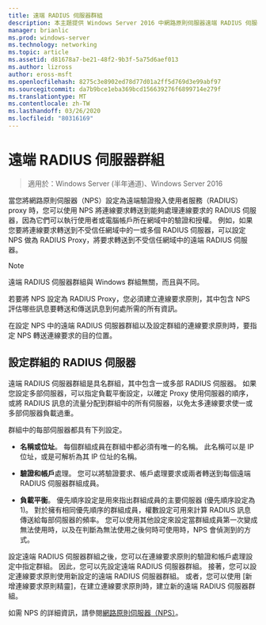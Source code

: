 ```yaml
---
title: 遠端 RADIUS 伺服器群組
description: 本主題提供 Windows Server 2016 中網路原則伺服器遠端 RADIUS 伺服器群組的總覽。
manager: brianlic
ms.prod: windows-server
ms.technology: networking
ms.topic: article
ms.assetid: d81678a7-be21-48f2-9b3f-5a75d6aef013
ms.author: lizross
author: eross-msft
ms.openlocfilehash: 8275c3e8902ed78d77d01a2ff5d769d3e99abf97
ms.sourcegitcommit: da7b9bce1eba369bcd156639276f6899714e279f
ms.translationtype: MT
ms.contentlocale: zh-TW
ms.lasthandoff: 03/26/2020
ms.locfileid: "80316169"
---
```

# <a name="remote-radius-server-groups"></a>遠端 RADIUS 伺服器群組

>適用於：Windows Server (半年通道)、Windows Server 2016

當您將網路原則伺服器（NPS）設定為遠端驗證撥入使用者服務（RADIUS） proxy 時，您可以使用 NPS 將連線要求轉送到能夠處理連線要求的 RADIUS 伺服器，因為它們可以執行使用者或電腦帳戶所在網域中的驗證和授權。 例如，如果您要將連線要求轉送到不受信任網域中的一或多個 RADIUS 伺服器，可以設定 NPS 做為 RADIUS Proxy，將要求轉送到不受信任網域中的遠端 RADIUS 伺服器。

>[!NOTE]
>遠端 RADIUS 伺服器群組與 Windows 群組無關，而且與不同。

若要將 NPS 設定為 RADIUS Proxy，您必須建立連線要求原則，其中包含 NPS 評估哪些訊息要轉送和傳送訊息到何處所需的所有資訊。

在設定 NPS 中的遠端 RADIUS 伺服器群組以及設定群組的連線要求原則時，要指定 NPS 轉送連線要求的目的位置。

## <a name="configuring-radius-servers-for-a-group"></a>設定群組的 RADIUS 伺服器

遠端 RADIUS 伺服器群組是具名群組，其中包含一或多部 RADIUS 伺服器。 如果您設定多部伺服器，可以指定負載平衡設定，以確定 Proxy 使用伺服器的順序，或將 RADIUS 訊息的流量分配到群組中的所有伺服器，以免太多連線要求使一或多部伺服器負載過重。

群組中的每部伺服器都具有下列設定。

- **名稱或位址**。 每個群組成員在群組中都必須有唯一的名稱。 此名稱可以是 IP 位址，或是可解析為其 IP 位址的名稱。

- **驗證和帳戶**處理。 您可以將驗證要求、帳戶處理要求或兩者轉送到每個遠端 RADIUS 伺服器群組成員。

- **負載平衡**。 優先順序設定是用來指出群組成員的主要伺服器 (優先順序設定為 1)。 對於擁有相同優先順序的群組成員，權數設定可用來計算 RADIUS 訊息傳送給每部伺服器的頻率。 您可以使用其他設定來設定當群組成員第一次變成無法使用時，以及在判斷為無法使用之後何時可使用時，NPS 會偵測到的方式。

設定遠端 RADIUS 伺服器群組之後，您可以在連線要求原則的驗證和帳戶處理設定中指定群組。 因此，您可以先設定遠端 RADIUS 伺服器群組。 接著，您可以設定連線要求原則使用新設定的遠端 RADIUS 伺服器群組。 或者，您可以使用 [新增連線要求原則精靈]，在建立連線要求原則時，建立新的遠端 RADIUS 伺服器群組。

如需 NPS 的詳細資訊，請參閱[網路原則伺服器（NPS）](nps-top.md)。

